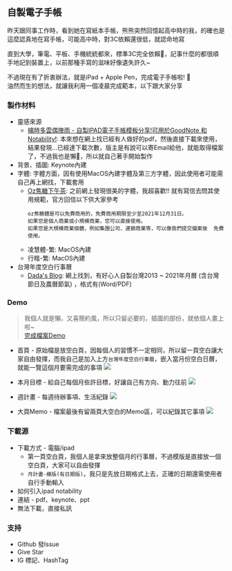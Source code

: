 ## 自製電子手帳
昨天跟同事工作時，看到她在寫紙本手帳，熊熊突然回憶起高中時的我，的確也是這麼認真地在寫手帳，可能高中時，對3C依賴還很低，就認命地寫  
  
直到大學，筆電、平板、手機統統都來，標準3C完全依賴🤣，記事什麼的都很順手地記到裝置上，以前那種手寫的滋味好像遺失許久~  
  
不過現在有了折衷辦法，就是iPad + Apple Pen，完成電子手帳啦! 📝  
油然而生的想法，就讓我利用一個凌晨完成範本，以下跟大家分享

### 製作材料
- 靈感來源
    - [檎時多雲偶陣雨 - 自製IPAD電子手帳模板分享!可用於GoodNote 和Notability!](https://www.ringonichi.com/ipadgoodnote-notability/): 本來想在網上找已經有人做好的pdf，然後直接下載來使用，結果發現…已經達下載次數，版主是有說可以寄Email給他，就能取得檔案了，不過我也是懶🤣，所以就自己著手開始製作
- 背景、插圖: Keynote內建
- 字體: 字體方面，因有使用MacOS內建字體及第三方字體，因此使用者可能需自己再上網找，下載套用
    - [Oz焦糖下午茶](https://www.sentyfont.com/download.htm): 之前網上發現很美的字體，我超喜歡!! 就有寫信去問其使用規範，官方回信以下供大家參考  
        ```
        oz焦糖體是可以免費商用的，免費商用期限至少至2021年12月31日。
        如果您是個人商業或小規模商業，您可以直接使用。
        如果您是大規模商業個體，例如集團公司、連鎖商業等，可以像我們提交備案後  免費使用。
        ```
    - 凌慧體-繁: MacOS內建
    - 行楷-繁: MacOS內建
- 台灣年度空白行事曆
    - [Dada's Blog](https://dada.tw): 網上找到，有好心人自製台灣2013 ~ 2021年月曆 (含台灣節日及農曆節氣) ，格式有(Word/PDF)

### Demo
> 我個人就是懶，又喜簡約風，所以只留必要的，插圖的部份，就依個人畫上啦~  
[完成檔案Demo](./Assets/月計畫-Demo.pdf)

- 首頁 - 原始檔是放空白頁，因每個人的習慣不一定相同，所以留一頁空白讓大家自由發揮，而我自己是加入上方`台灣年度空白行事曆`，嵌入當月份空白日曆，就能一覽這個月要需完成的事項
![](./Assets/01calendar.png)

- 本月目標 - 給自己每個月些許目標，好讓自己有方向、動力往前
![](./Assets/02target.png)

- 週計畫 - 每週待辦事項、生活紀錄
![](./Assets/03week.png)

- 大頁Memo - 檔案最後有留兩頁大空白的Memo區，可以紀錄其它事項
![](./Assets/04memo.png)

### 下載源
- 下載方式 - 電腦/ipad
    - 第一頁空白頁，我個人是拿來放整個月的行事曆，不過模版是直接放一個空白頁，大家可以自由發揮
    - `月計畫-模版(有日期版)`，我只是先放日期格式上去，正確的日期還需使用者自行手動輸入
- 如何引入ipad notability
- 連結 - pdf、keynote、ppt
- 無法下載，直接私訊

### 支持
- Github 發Issue
- Give Star
- IG 標記、HashTag
